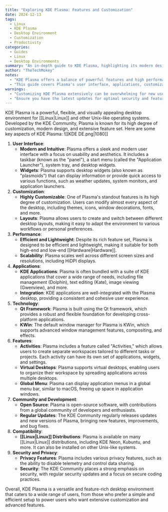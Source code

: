 ```yaml
---
title: "Exploring KDE Plasma: Features and Customization"
date: 2024-12-13
tags:
  - Linux
  - KDE Plasma
  - Desktop Environment
  - Customization
  - Productivity
categories:
  - Guides
  - Linux
  - Desktop Environments
summary: "An in-depth guide to KDE Plasma, highlighting its modern design, customization options, and advanced features for Linux users."
author: "TheTechMokey"
notes:
  - "KDE Plasma offers a balance of powerful features and high performance, making it ideal for a wide range of Linux users."
  - "This guide covers Plasma's user interface, applications, customization capabilities, and more."
warnings:
  - "Customizing KDE Plasma extensively can be overwhelming for new users; start with small adjustments."
  - "Ensure you have the latest updates for optimal security and feature access."
---
```



KDE Plasma is a powerful, flexible, and visually appealing desktop environment for [[Linux|Linux]] and other Unix-like operating systems. Developed by the KDE Community, Plasma is known for its high degree of customization, modern design, and extensive feature set. Here are some key aspects of KDE Plasma:
![[KDE DE.png|1080]]
1. **User Interface**:
   - **Modern and Intuitive**: Plasma offers a sleek and modern user interface with a focus on usability and aesthetics. It includes a taskbar (known as the "panel"), a start menu (called the "Application Launcher"), system tray, and desktop widgets.
   - **Widgets**: Plasma supports desktop widgets (also known as "plasmoids") that can display information or provide quick access to various functions, such as weather updates, system monitors, and application launchers.
2. **Customization**:
   - **Highly Customizable**: One of Plasma's standout features is its high degree of customization. Users can modify almost every aspect of the desktop, including themes, icons, window decorations, fonts, and more.
   - **Layouts**: Plasma allows users to create and switch between different desktop layouts, making it easy to adapt the environment to various workflows or personal preferences.
3. **Performance**:
   - **Efficient and Lightweight**: Despite its rich feature set, Plasma is designed to be efficient and lightweight, making it suitable for both high-end and low-end [[Hardware|Hardware]].
   - **Scalability**: Plasma scales well across different screen sizes and resolutions, including HiDPI displays.
4. **Applications**:
   - **KDE Applications**: Plasma is often bundled with a suite of KDE applications that cover a wide range of needs, including file management (Dolphin), text editing (Kate), image viewing (Gwenview), and more.
   - **Integration**: KDE applications are well-integrated with the Plasma desktop, providing a consistent and cohesive user experience.
5. **Technology**:
   - **Qt Framework**: Plasma is built using the Qt framework, which provides a robust and flexible foundation for developing cross-platform applications.
   - **KWin**: The default window manager for Plasma is KWin, which supports advanced window management features, compositing, and effects.
6. **Features**:
   - **Activities**: Plasma includes a feature called "Activities," which allows users to create separate workspaces tailored to different tasks or projects. Each activity can have its own set of applications, widgets, and settings.
   - **Virtual Desktops**: Plasma supports virtual desktops, enabling users to organize their workspace by spreading applications across multiple desktops.
   - **Global Menu**: Plasma can display application menus in a global menu bar, similar to macOS, freeing up space in application windows.
7. **Community and Development**:
   - **Open Source**: Plasma is open-source software, with contributions from a global community of developers and enthusiasts.
   - **Regular Updates**: The KDE Community regularly releases updates and new versions of Plasma, bringing new features, improvements, and bug fixes.
8. **Compatibility**:
   - **[[Linux|Linux]] Distributions**: Plasma is available on many [[Linux|Linux]] distributions, including KDE Neon, Kubuntu, and more. It can also be installed on other Unix-like systems.
9. **Security and Privacy**:
   - **Privacy Features**: Plasma includes various privacy features, such as the ability to disable telemetry and control data sharing.
   - **Security**: The KDE Community places a strong emphasis on security, with regular security updates and a focus on secure coding practices.

Overall, KDE Plasma is a versatile and feature-rich desktop environment that caters to a wide range of users, from those who prefer a simple and efficient setup to power users who want extensive customization and advanced features.